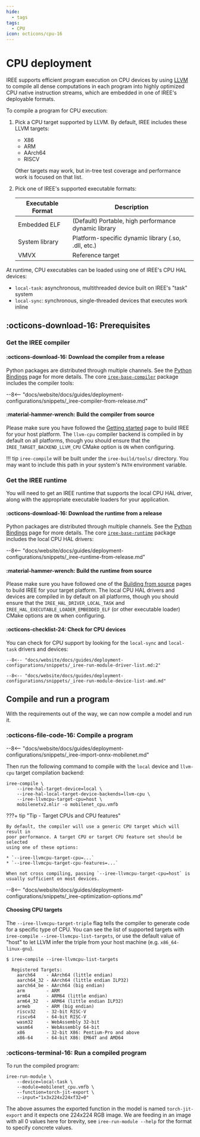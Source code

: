 ```yaml
---
hide:
  - tags
tags:
  - CPU
icon: octicons/cpu-16
---
```


# CPU deployment

IREE supports efficient program execution on CPU devices by using
[LLVM](https://llvm.org/) to compile all dense computations in each program into
highly optimized CPU native instruction streams, which are embedded in one of
IREE's deployable formats.

To compile a program for CPU execution:

1. Pick a CPU target supported by LLVM. By default, IREE includes these LLVM
   targets:

    * X86
    * ARM
    * AArch64
    * RISCV

    Other targets may work, but in-tree test coverage and performance work is
    focused on that list.

2. Pick one of IREE's supported executable formats:

    | Executable Format | Description                                           |
    | ----------------- | ----------------------------------------------------- |
    | Embedded ELF      | (Default) Portable, high performance dynamic library  |
    | System library    | Platform-specific dynamic library (.so, .dll, etc.)   |
    | VMVX              | Reference target                                      |

At runtime, CPU executables can be loaded using one of IREE's CPU HAL devices:

* `local-task`: asynchronous, multithreaded device built on IREE's "task"
   system
* `local-sync`: synchronous, single-threaded devices that executes work inline

## :octicons-download-16: Prerequisites

### Get the IREE compiler

#### :octicons-download-16: Download the compiler from a release

Python packages are distributed through multiple channels. See the
[Python Bindings](../../reference/bindings/python.md) page for more details.
The core [`iree-base-compiler`](https://pypi.org/project/iree-base-compiler/)
package includes the compiler tools:

--8<-- "docs/website/docs/guides/deployment-configurations/snippets/_iree-compiler-from-release.md"

#### :material-hammer-wrench: Build the compiler from source

Please make sure you have followed the
[Getting started](../../building-from-source/getting-started.md) page to build
IREE for your host platform. The `llvm-cpu` compiler backend is compiled in by
default on all platforms, though you should ensure that the
`IREE_TARGET_BACKEND_LLVM_CPU` CMake option is `ON` when configuring.

!!! tip
    `iree-compile` will be built under the `iree-build/tools/` directory. You
    may want to include this path in your system's `PATH` environment variable.

### Get the IREE runtime

You will need to get an IREE runtime that supports the local CPU HAL driver,
along with the appropriate executable loaders for your application.

#### :octicons-download-16: Download the runtime from a release

Python packages are distributed through multiple channels. See the
[Python Bindings](../../reference/bindings/python.md) page for more details.
The core [`iree-base-runtime`](https://pypi.org/project/iree-base-runtime/)
package includes the local CPU HAL drivers:

--8<-- "docs/website/docs/guides/deployment-configurations/snippets/_iree-runtime-from-release.md"

#### :material-hammer-wrench: Build the runtime from source

Please make sure you have followed one of the
[Building from source](../../building-from-source/index.md) pages to build
IREE for your target platform. The local CPU HAL drivers and devices are
compiled in by default on all platforms, though you should ensure that the
`IREE_HAL_DRIVER_LOCAL_TASK` and `IREE_HAL_EXECUTABLE_LOADER_EMBEDDED_ELF`
(or other executable loader) CMake options are `ON` when configuring.

#### :octicons-checklist-24: Check for CPU devices

You can check for CPU support by looking for the `local-sync` and `local-task`
drivers and devices:

```console hl_lines="10-11"
--8<-- "docs/website/docs/guides/deployment-configurations/snippets/_iree-run-module-driver-list.md:2"
```

```console hl_lines="4-5"
--8<-- "docs/website/docs/guides/deployment-configurations/snippets/_iree-run-module-device-list-amd.md"
```

## Compile and run a program

With the requirements out of the way, we can now compile a model and run it.

### :octicons-file-code-16: Compile a program

--8<-- "docs/website/docs/guides/deployment-configurations/snippets/_iree-import-onnx-mobilenet.md"

Then run the following command to compile with the `local` device and `llvm-cpu`
target compilation backend:

``` shell hl_lines="2-4"
iree-compile \
    --iree-hal-target-device=local \
    --iree-hal-local-target-device-backends=llvm-cpu \
    --iree-llvmcpu-target-cpu=host \
    mobilenetv2.mlir -o mobilenet_cpu.vmfb
```

???+ tip "Tip - Target CPUs and CPU features"

    By default, the compiler will use a generic CPU target which will result in
    poor performance. A target CPU or target CPU feature set should be selected
    using one of these options:

    * `--iree-llvmcpu-target-cpu=...`
    * `--iree-llvmcpu-target-cpu-features=...`

    When not cross compiling, passing `--iree-llvmcpu-target-cpu=host` is
    usually sufficient on most devices.

--8<-- "docs/website/docs/guides/deployment-configurations/snippets/_iree-optimization-options.md"

#### Choosing CPU targets

The `--iree-llvmcpu-target-triple` flag tells the compiler to generate code
for a specific type of CPU. You can see the list of supported targets with
`iree-compile --iree-llvmcpu-list-targets`, or use the default value of
"host" to let LLVM infer the triple from your host machine
(e.g. `x86_64-linux-gnu`).

```console
$ iree-compile --iree-llvmcpu-list-targets

  Registered Targets:
    aarch64    - AArch64 (little endian)
    aarch64_32 - AArch64 (little endian ILP32)
    aarch64_be - AArch64 (big endian)
    arm        - ARM
    arm64      - ARM64 (little endian)
    arm64_32   - ARM64 (little endian ILP32)
    armeb      - ARM (big endian)
    riscv32    - 32-bit RISC-V
    riscv64    - 64-bit RISC-V
    wasm32     - WebAssembly 32-bit
    wasm64     - WebAssembly 64-bit
    x86        - 32-bit X86: Pentium-Pro and above
    x86-64     - 64-bit X86: EM64T and AMD64
```

### :octicons-terminal-16: Run a compiled program

To run the compiled program:

``` shell hl_lines="2"
iree-run-module \
    --device=local-task \
    --module=mobilenet_cpu.vmfb \
    --function=torch-jit-export \
    --input="1x3x224x224xf32=0"
```

The above assumes the exported function in the model is named `torch-jit-export`
and it expects one 224x224 RGB image. We are feeding in an image with all 0
values here for brevity, see `iree-run-module --help` for the format to specify
concrete values.

<!-- TODO(??): measuring performance -->

<!-- TODO(??): troubleshooting -->
